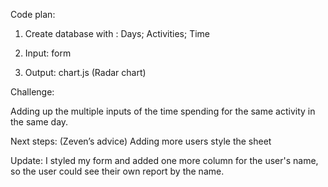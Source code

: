 Code plan: 

1. Create database with : Days; Activities; Time 

2. Input: form  

3. Output: chart.js (Radar chart) 

Challenge: 

Adding up the multiple inputs of the time spending for the same activity in the same day.

Next steps: 
(Zeven’s advice) 
Adding more users 
style the sheet

Update: 
I styled my form and added one more column for the user's name, so the user could see their own report by the name. 
